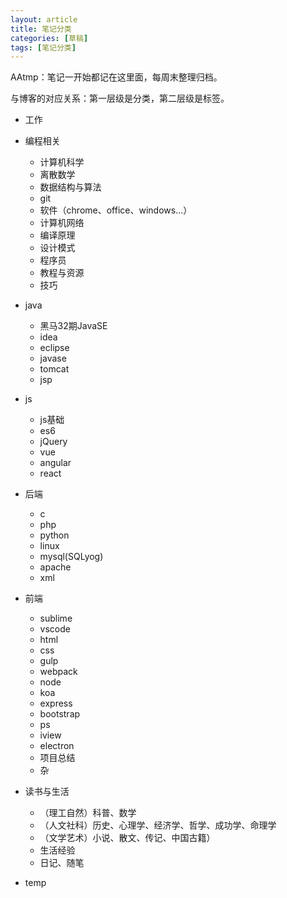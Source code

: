 ```yaml
---
layout: article
title: 笔记分类
categories: [草稿]
tags: [笔记分类]
---
```

AAtmp：笔记一开始都记在这里面，每周末整理归档。

与博客的对应关系：第一层级是分类，第二层级是标签。

- 工作

- 编程相关
    * 计算机科学
    * 离散数学
    * 数据结构与算法
    * git
    * 软件（chrome、office、windows...）
    * 计算机网络
    * 编译原理
    * 设计模式
    * 程序员
    * 教程与资源
    * 技巧
- java
    * 黑马32期JavaSE
    * idea
    * eclipse
    * javase
    * tomcat
    * jsp
- js
    * js基础
    * es6
    * jQuery
    * vue
    * angular
    * react
- 后端
    * c
    * php
    * python
    * linux
    * mysql(SQLyog)
    * apache
    * xml
- 前端
    * sublime
    * vscode
    * html
    * css
    * gulp
    * webpack
    * node
    * koa
    * express
    * bootstrap
    * ps
    * iview
    * electron
    * 项目总结
    * 杂
- 读书与生活
    * （理工自然）科普、数学
    * （人文社科）历史、心理学、经济学、哲学、成功学、命理学
    * （文学艺术）小说、散文、传记、中国古籍）
    * 生活经验
    * 日记、随笔
- temp